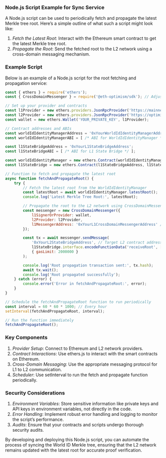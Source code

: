 ### Node.js Script Example for Sync Service

A Node.js script can be used to periodically fetch and propagate the latest Merkle tree root. Here’s a simple outline of what such a script might look like:

1. *Fetch the Latest Root*: Interact with the Ethereum smart contract to get the latest Merkle tree root.
2. *Propagate the Root*: Send the fetched root to the L2 network using a cross-domain messaging mechanism.

### Example Script

Below is an example of a Node.js script for the root fetching and propagation service:

```javascript
const { ethers } = require('ethers');
const { CrossDomainMessenger } = require('@eth-optimism/sdk'); // Adjust according to your L2 solution

// Set up your provider and contracts
const l1Provider = new ethers.providers.JsonRpcProvider('https://mainnet.infura.io/v3/YOUR_INFURA_PROJECT_ID');
const l2Provider = new ethers.providers.JsonRpcProvider('https://optimism-mainnet.infura.io/v3/YOUR_INFURA_PROJECT_ID');
const wallet = new ethers.Wallet('YOUR_PRIVATE_KEY', l1Provider);

// Contract addresses and ABIs
const worldIdIdentityManagerAddress = '0xYourWorldIdIdentityManagerAddress';
const worldIdIdentityManagerABI = [ /* ABI for WorldIdIdentityManager */ ];

const l1StateBridgeAddress = '0xYourL1StateBridgeAddress';
const l1StateBridgeABI = [ /* ABI for L1 State Bridge */ ];

const worldIdIdentityManager = new ethers.Contract(worldIdIdentityManagerAddress, worldIdIdentityManagerABI, wallet);
const l1StateBridge = new ethers.Contract(l1StateBridgeAddress, l1StateBridgeABI, wallet);

// Function to fetch and propagate the latest root
async function fetchAndPropagateRoot() {
    try {
        // Fetch the latest root from the WorldIdIdentityManager
        const latestRoot = await worldIdIdentityManager.latestRoot();
        console.log('Latest Merkle Tree Root:', latestRoot);

        // Propagate the root to the L2 network using CrossDomainMessenger
        const messenger = new CrossDomainMessenger({
            l1SignerOrProvider: wallet,
            l2Provider: l2Provider,
            l1MessengerAddress: '0xYourL1CrossDomainMessengerAddress' // Adjust accordingly
        });

        const tx = await messenger.sendMessage(
            '0xYourL2StateBridgeAddress', // Target L2 contract address
            l1StateBridge.interface.encodeFunctionData('receiveRoot', [latestRoot]),
            { gasLimit: 2000000 }
        );

        console.log('Root propagation transaction sent:', tx.hash);
        await tx.wait();
        console.log('Root propagated successfully');
    } catch (error) {
        console.error('Error in fetchAndPropagateRoot:', error);
    }
}

// Schedule the fetchAndPropagateRoot function to run periodically
const interval = 60 * 60 * 1000; // Every hour
setInterval(fetchAndPropagateRoot, interval);

// Run the function immediately
fetchAndPropagateRoot();
```
### Key Components

1. *Provider Setup*: Connect to Ethereum and L2 network providers.
2. *Contract Interactions*: Use ethers.js to interact with the smart contracts on Ethereum.
3. *Cross-Domain Messaging*: Use the appropriate messaging protocol for L1 to L2 communication.
4. *Scheduler*: Use setInterval to run the fetch and propagate function periodically.

### Security Considerations

1. *Environment Variables*: Store sensitive information like private keys and API keys in environment variables, not directly in the code.
2. *Error Handling*: Implement robust error handling and logging to monitor the script’s performance.
3. *Audits*: Ensure that your contracts and scripts undergo thorough security audits.

By developing and deploying this Node.js script, you can automate the process of syncing the World ID Merkle tree, ensuring that the L2 network remains updated with the latest root for accurate proof verification.
